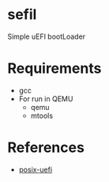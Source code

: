 # sefil
Simple uEFI bootLoader

# Requirements
- gcc
- For run in QEMU
    - qemu
    - mtools

# References
- [posix-uefi](https://gitlab.com/bztsrc/posix-uefi.git)
